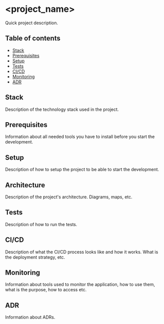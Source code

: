 # <project_name>

Quick project description.

## Table of contents

* [Stack](#stack)
* [Prerequisites](#prerequisites)
* [Setup](#setup)
* [Tests](#tests)
* [CI/CD](#cicd)
* [Monitoring](#monitoring)
* [ADR](#adr)

## Stack

Description of the technology stack used in the project.

## Prerequisites

Information about all needed tools you have to install before you start the development.

## Setup

Description of how to setup the project to be able to start the development.

## Architecture

Description of the project's architecture. Diagrams, maps, etc.

## Tests

Description of how to run the tests.

## CI/CD

Description of what the CI/CD process looks like and how it works. What is the deployment strategy, etc.

## Monitoring

Information about tools used to monitor the application, how to use them, what is the purpose, how to access etc.

## ADR

Information about ADRs.
